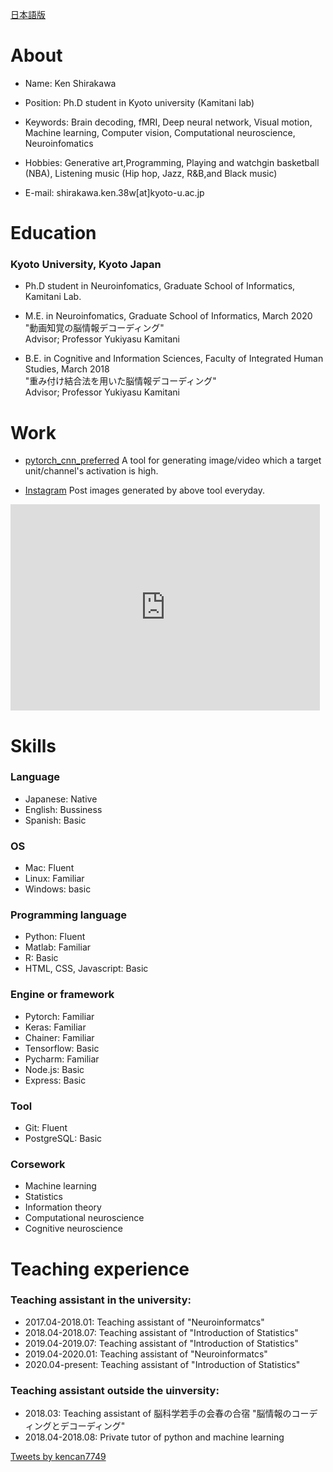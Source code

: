 
[日本語版](./japanese/index.md)

# About
- Name: Ken Shirakawa 
- Position: Ph.D student in Kyoto university (Kamitani lab)<br>
- Keywords: Brain decoding, fMRI, Deep neural network, Visual motion, Machine learning, Computer vision, Computational neuroscience, Neuroinfomatics<br>
- Hobbies: Generative art,Programming, Playing and watchgin basketball (NBA), Listening music (Hip hop, Jazz, R&B,and Black music) <br>

- E-mail: shirakawa.ken.38w[at]kyoto-u.ac.jp <br>

# Education
### Kyoto University, Kyoto Japan

- Ph.D student in Neuroinfomatics, Graduate School of Informatics, Kamitani Lab.

- M.E. in Neuroinfomatics, Graduate School of Informatics, March 2020<br>
"動画知覚の脳情報デコーディング" <br>
Advisor; Professor Yukiyasu Kamitani

- B.E. in Cognitive and Information Sciences, Faculty of Integrated Human Studies, March 2018<br>
"重み付け結合法を用いた脳情報デコーディング" <br>
Advisor; Professor Yukiyasu Kamitani

# Work
- [pytorch_cnn_preferred](https://github.com/kencan7749/pytorch_cnn_preferred)
A tool for generating image/video which a target unit/channel's activation is high.

- [Instagram](https://www.instagram.com/k__shirakawa/)
Post images generated by above tool everyday.
<!-- SnapWidget -->
<iframe src="https://snapwidget.com/embed/821848" class="snapwidget-widget" allowtransparency="true" frameborder="0" scrolling="no" style="border:none; overflow:hidden;  width:495px; height:330px"></iframe>

# Skills 
### Language
- Japanese: Native
- English:  Bussiness
- Spanish:  Basic

### OS
- Mac: Fluent
- Linux: Familiar
- Windows: basic

### Programming language
- Python: Fluent
- Matlab: Familiar
- R: Basic
- HTML, CSS, Javascript: Basic

### Engine or framework
- Pytorch: Familiar
- Keras: Familiar
- Chainer: Familiar
- Tensorflow: Basic
- Pycharm: Familiar
- Node.js: Basic
- Express: Basic

### Tool
- Git: Fluent
- PostgreSQL: Basic

### Corsework
- Machine learning
- Statistics
- Information theory
- Computational neuroscience
- Cognitive neuroscience


# Teaching experience

### Teaching assistant in the university:
- 2017.04-2018.01: Teaching assistant of "Neuroinformatcs"
- 2018.04-2018.07: Teaching assistant of "Introduction of Statistics"
- 2019.04-2019.07: Teaching assistant of "Introduction of Statistics"
- 2019.04-2020.01: Teaching assistant of "Neuroinformatcs"
- 2020.04-present: Teaching assistant of "Introduction of Statistics"


### Teaching assistant outside the uinversity:
- 2018.03: Teaching assistant of 脳科学若手の会春の合宿 "脳情報のコーディングとデコーディング"
- 2018.04-2018.08: Private tutor of python and machine learning


<a class="twitter-timeline" data-width="400" data-height="600" href="https://twitter.com/kencan7749?ref_src=twsrc%5Etfw">Tweets by kencan7749</a> <script async src="https://platform.twitter.com/widgets.js" charset="utf-8"></script>

